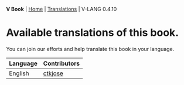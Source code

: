 **V Book** | [Home](./index.md) | [Translations](./book_versions.md) | V-LANG 0.4.10<BR>
	

# Available translations of this book.

You can join our efforts and help translate this book in your language.

| Language | Contributors |
| --- | --- |
| English | [ctkjose](https://github.com/ctkjose) |

